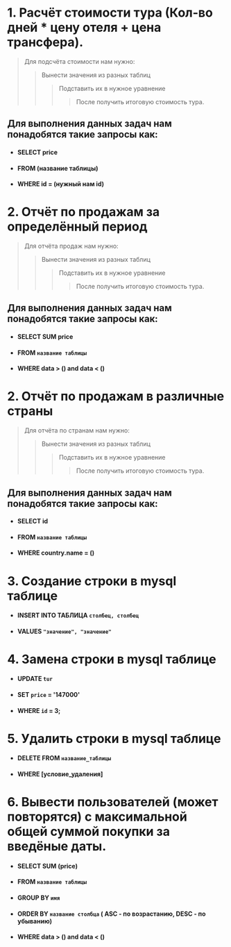 # 1. Расчёт стоимости тура (Кол-во дней * цену отеля + цена трансфера).
> Для подсчёта стоимости нам нужно:
>>Вынести значения из разных таблиц
>>>Подставить их в нужное уравнение
>>>>После получить итоговую стоимость тура.

## Для выполнения данных задач нам понадобятся такие запросы как:
* #### SELECT price
* #### FROM (название таблицы)
* #### WHERE id = (нужный нам id)

# 2. Отчёт по продажам за определённый период
> Для отчёта продаж нам нужно:
>>Вынести значения из разных таблиц
>>>Подставить их в нужное уравнение
>>>>После получить итоговую стоимость тура.

## Для выполнения данных задач нам понадобятся такие запросы как:
* #### SELECT SUM price
* #### FROM `название таблицы`
* #### WHERE data > () and data < ()

# 2. Отчёт по продажам в различные страны
> Для отчёта по странам нам нужно:
>>Вынести значения из разных таблиц
>>>Подставить их в нужное уравнение
>>>>После получить итоговую стоимость тура.

## Для выполнения данных задач нам понадобятся такие запросы как:
* #### SELECT id
* #### FROM `название таблицы`
* #### WHERE country.name = ()

# 3. Создание строки в mysql таблице
* #### INSERT INTO ТАБЛИЦА `столбец, столбец`
* #### VALUES `"значение", "значение"`

# 4. Замена строки в mysql таблице
* #### UPDATE `tur`
* #### SET `price` = '147000'
* #### WHERE `id` = 3;

# 5. Удалить строки в mysql таблице
* #### DELETE FROM `название_таблицы`
* #### WHERE [условие_удаления]

# 6. Вывести пользователей (может повторятся) с максимальной общей суммой покупки за введёные даты. 
* #### SELECT SUM (price) 
* #### FROM `название таблицы`
* #### GROUP BY `имя`
* #### ORDER BY `название столбца` ( ASC - по возрастанию, DESC - по убыванию)
* #### WHERE data > () and data < ()
